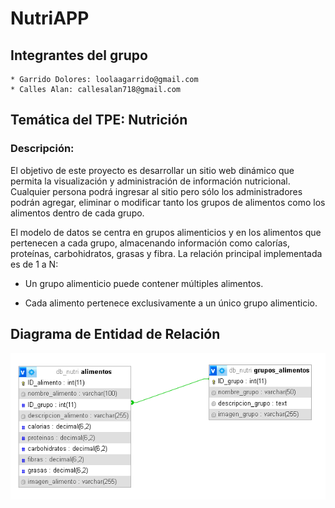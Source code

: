 # NutriAPP

## Integrantes del grupo
    * Garrido Dolores: loolaagarrido@gmail.com    
    * Calles Alan: callesalan718@gmail.com

## Temática del TPE: Nutrición

### Descripción:
El objetivo de este proyecto es desarrollar un sitio web dinámico que permita la visualización y administración de información nutricional. 
Cualquier persona podrá ingresar al sitio pero sólo los administradores podrán agregar, eliminar o modificar tanto los grupos de alimentos como los alimentos dentro de cada grupo.

El modelo de datos se centra en grupos alimenticios y en los alimentos que pertenecen a cada grupo, almacenando información como calorías, proteínas, carbohidratos, grasas y fibra.
La relación principal implementada es de 1 a N:

* Un grupo alimenticio puede contener múltiples alimentos.

* Cada alimento pertenece exclusivamente a un único grupo alimenticio.

## Diagrama de Entidad de Relación
![Diagrama Entidad Relación](/der.png)